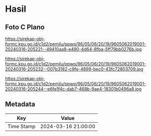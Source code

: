 # Hasil

## Foto C Plano

https://sirekap-obj-formc.kpu.go.id/c1d2/pemilu/ppwp/96/05/06/20/19/9605062019001-20240316-205221--49410aa8-e490-4d64-8fba-5ff79bb0276b.jpg

https://sirekap-obj-formc.kpu.go.id/c1d2/pemilu/ppwp/96/05/06/20/19/9605062019001-20240316-205232--007b3182-c9fe-4899-bec0-43fc72803709.jpg

https://sirekap-obj-formc.kpu.go.id/c1d2/pemilu/ppwp/96/05/06/20/19/9605062019001-20240316-205244--e6fe1f4c-dab7-468b-9ae4-18301b0496a8.jpg


## Metadata

| Key        | Value               |
| ---------- | ------------------- |
| Time Stamp | 2024-03-16 21:00:00 |



